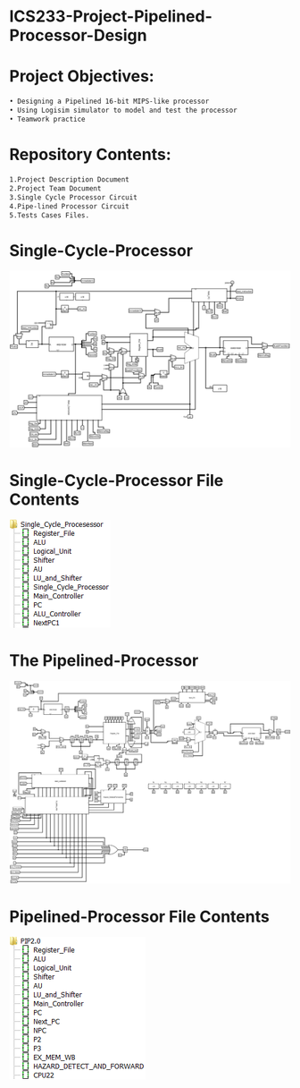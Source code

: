 # ICS233-Project-Pipelined-Processor-Design

# Project Objectives: 
	• Designing a Pipelined 16-bit MIPS-like processor 
	• Using Logisim simulator to model and test the processor 
	• Teamwork practice

# Repository Contents: 
	1.Project Description Document
	2.Project Team Document
	3.Single Cycle Processor Circuit
	4.Pipe-lined Processor Circuit
	5.Tests Cases Files.

# Single-Cycle-Processor
![alt text](https://raw.githubusercontent.com/ridhaalawami/ICS233-Project-Pipelined-Processor-Design/master/Imgs/SCP.png)

# Single-Cycle-Processor File Contents
![alt text](https://raw.githubusercontent.com/ridhaalawami/ICS233-Project-Pipelined-Processor-Design/master/Imgs/Single_Cycle_Processor_contents.png)



# The Pipelined-Processor
![alt text](https://raw.githubusercontent.com/ridhaalawami/ICS233-Project-Pipelined-Processor-Design/master/Imgs/PLP.png)

# Pipelined-Processor File Contents
![alt text](https://raw.githubusercontent.com/ridhaalawami/ICS233-Project-Pipelined-Processor-Design/master/Imgs/Pipelined_Processor_contents.png)
